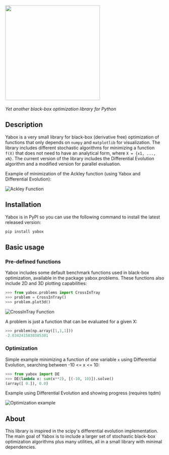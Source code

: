 # <img src='../master/docs/images/yabox.png?raw=true' width=300 />

_Yet another black-box optimization library for Python_

## Description

Yabox is a very small library for black-box (derivative free) optimization of functions that only depends on `numpy` and `matplotlib` for visualization. The library includes different stochastic algorithms for minimizing a function `f(X)`  that does not need to have an analytical form, where `X = {x1, ..., xN}`.
The current version of the library includes the Differential Evolution algorithm and a modified version for parallel evaluation.

Example of minimization of the Ackley function (using Yabox and Differential Evolution):

![Ackley Function](../master/notebooks/img/ackley.gif?raw=true)

## Installation

Yabox is in PyPI so you can use the following command to install the latest released version:
```bash
pip install yabox
```

## Basic usage

### Pre-defined functions
Yabox includes some default benchmark functions used in black-box optimization, available in the package yabox.problems. These functions also include 2D and 3D plotting capabilities:

```python
>>> from yabox.problems import CrossInTray
>>> problem = CrossInTray()
>>> problem.plot3d()
```

![CrossInTray Function](../master/docs/images/crossintray.png?raw=true)

A problem is just a function that can be evaluated for a given X:
```python
>>> problem(np.array([1,1,1]))
-2.0342415830385301
```


### Optimization

Simple example minimizing a function of one variable `x` using Differential Evolution, searching between -10 <= x <= 10:

```python
>>> from yabox import DE
>>> DE(lambda x: sum(x**2), [(-10, 10)]).solve()
(array([ 0.]), 0.0)
```

Example using Differential Evolution and showing progress (requires tqdm)

![Optimization example](../master/docs/images/opt_example.gif?raw=true)

## About

This library is inspired in the scipy's differential evolution implementation. The main goal of Yabox is to include a larger set of stochastic black-box optimization algorithms plus many utilities, all in a small library with minimal dependencies.

